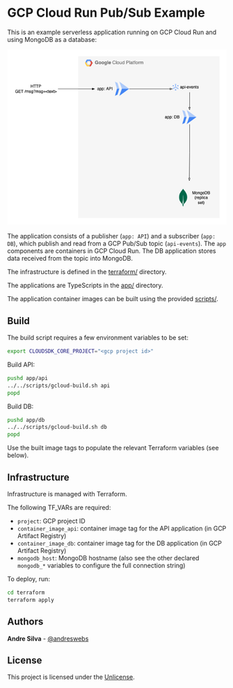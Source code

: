 # GCP Cloud Run Pub/Sub Example

This is an example serverless application running on GCP Cloud Run and using
MongoDB as a database:

![GCP Cloud Run PubSub Example](docs/diagrams/gcp-cloud-run-pubsub-push-example.png "example")

The application consists of a publisher (`app: API`) and a subscriber
(`app: DB`), which publish and read from a GCP Pub/Sub topic (`api-events`). The
`app` components are containers in GCP Cloud Run. The DB application stores data
received from the topic into MongoDB.

The infrastructure is defined in the [terraform/](terraform) directory.

The applications are TypeScripts in the [app/](app) directory.

The application container images can be built using the provided
[scripts/](scripts).

## Build

The build script requires a few environment variables to be set:

```sh
export CLOUDSDK_CORE_PROJECT="<gcp project id>"
```

Build API:

```sh
pushd app/api
../../scripts/gcloud-build.sh api
popd
```

Build DB:

```sh
pushd app/db
../../scripts/gcloud-build.sh db
popd
```

Use the built image tags to populate the relevant Terraform variables (see
below).

## Infrastructure

Infrastructure is managed with Terraform.

The following TF_VARs are required:

- `project`: GCP project ID
- `container_image_api`: container image tag for the API application (in GCP
  Artifact Registry)
- `container_image_db`: container image tag for the DB application (in GCP
  Artifact Registry)
- `mongodb_host`: MongoDB hostname (also see the other declared `mongodb_*`
  variables to configure the full connection string)

To deploy, run:

```sh
cd terraform
terraform apply
```

## Authors

**Andre Silva** - [@andreswebs](https://github.com/andreswebs)

## License

This project is licensed under the [Unlicense](UNLICENSE.md).
